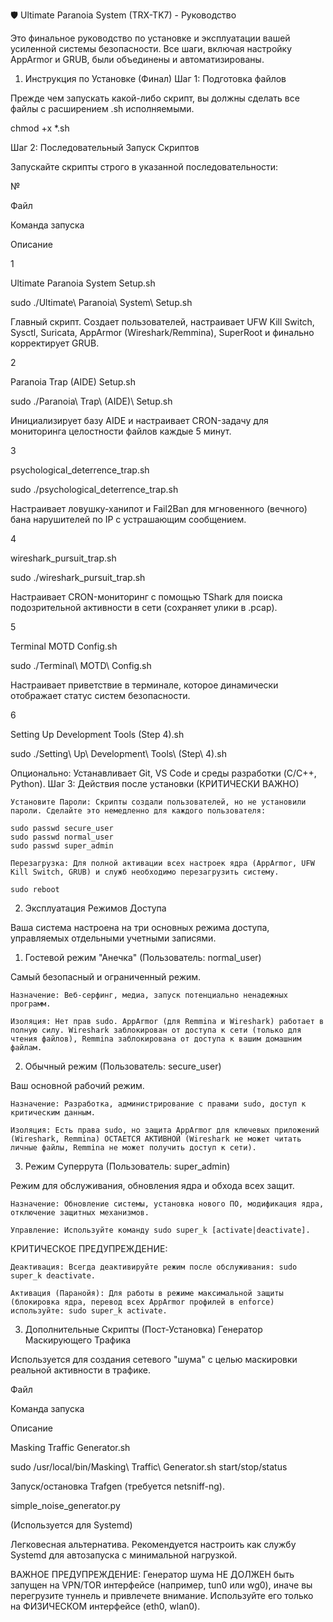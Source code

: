 🛡️ Ultimate Paranoia System (TRX-TK7) - Руководство

Это финальное руководство по установке и эксплуатации вашей усиленной системы безопасности. Все шаги, включая настройку AppArmor и GRUB, были объединены и автоматизированы.
1. Инструкция по Установке (Финал)
Шаг 1: Подготовка файлов

Прежде чем запускать какой-либо скрипт, вы должны сделать все файлы с расширением .sh исполняемыми.

chmod +x *.sh

Шаг 2: Последовательный Запуск Скриптов

Запускайте скрипты строго в указанной последовательности:

№


Файл


Команда запуска


Описание

1


Ultimate Paranoia System Setup.sh


sudo ./Ultimate\ Paranoia\ System\ Setup.sh


Главный скрипт. Создает пользователей, настраивает UFW Kill Switch, Sysctl, Suricata, AppArmor (Wireshark/Remmina), SuperRoot и финально корректирует GRUB.

2


Paranoia Trap (AIDE) Setup.sh


sudo ./Paranoia\ Trap\ (AIDE)\ Setup.sh


Инициализирует базу AIDE и настраивает CRON-задачу для мониторинга целостности файлов каждые 5 минут.

3


psychological_deterrence_trap.sh


sudo ./psychological_deterrence_trap.sh


Настраивает ловушку-ханипот и Fail2Ban для мгновенного (вечного) бана нарушителей по IP с устрашающим сообщением.

4


wireshark_pursuit_trap.sh


sudo ./wireshark_pursuit_trap.sh


Настраивает CRON-мониторинг с помощью TShark для поиска подозрительной активности в сети (сохраняет улики в .pcap).

5


Terminal MOTD Config.sh


sudo ./Terminal\ MOTD\ Config.sh


Настраивает приветствие в терминале, которое динамически отображает статус систем безопасности.

6


Setting Up Development Tools (Step 4).sh


sudo ./Setting\ Up\ Development\ Tools\ (Step\ 4).sh


Опционально: Устанавливает Git, VS Code и среды разработки (C/C++, Python).
Шаг 3: Действия после установки (КРИТИЧЕСКИ ВАЖНО)

    Установите Пароли: Скрипты создали пользователей, но не установили пароли. Сделайте это немедленно для каждого пользователя:

    sudo passwd secure_user
    sudo passwd normal_user
    sudo passwd super_admin

    Перезагрузка: Для полной активации всех настроек ядра (AppArmor, UFW Kill Switch, GRUB) и служб необходимо перезагрузить систему.

    sudo reboot

2. Эксплуатация Режимов Доступа

Ваша система настроена на три основных режима доступа, управляемых отдельными учетными записями.
1. Гостевой режим "Анечка" (Пользователь: normal_user)

Самый безопасный и ограниченный режим.

    Назначение: Веб-серфинг, медиа, запуск потенциально ненадежных программ.

    Изоляция: Нет прав sudo. AppArmor (для Remmina и Wireshark) работает в полную силу. Wireshark заблокирован от доступа к сети (только для чтения файлов), Remmina заблокирована от доступа к вашим домашним файлам.

2. Обычный режим (Пользователь: secure_user)

Ваш основной рабочий режим.

    Назначение: Разработка, администрирование с правами sudo, доступ к критическим данным.

    Изоляция: Есть права sudo, но защита AppArmor для ключевых приложений (Wireshark, Remmina) ОСТАЕТСЯ АКТИВНОЙ (Wireshark не может читать личные файлы, Remmina не может получить доступ к сети).

3. Режим Суперрута (Пользователь: super_admin)

Режим для обслуживания, обновления ядра и обхода всех защит.

    Назначение: Обновление системы, установка нового ПО, модификация ядра, отключение защитных механизмов.

    Управление: Используйте команду sudo super_k [activate|deactivate].

КРИТИЧЕСКОЕ ПРЕДУПРЕЖДЕНИЕ:

    Деактивация: Всегда деактивируйте режим после обслуживания: sudo super_k deactivate.

    Активация (Паранойя): Для работы в режиме максимальной защиты (блокировка ядра, перевод всех AppArmor профилей в enforce) используйте: sudo super_k activate.

3. Дополнительные Скрипты (Пост-Установка)
Генератор Маскирующего Трафика

Используется для создания сетевого "шума" с целью маскировки реальной активности в трафике.

Файл


Команда запуска


Описание

Masking Traffic Generator.sh


sudo /usr/local/bin/Masking\ Traffic\ Generator.sh start/stop/status


Запуск/остановка Trafgen (требуется netsniff-ng).

simple_noise_generator.py


(Используется для Systemd)


Легковесная альтернатива. Рекомендуется настроить как службу Systemd для автозапуска с минимальной нагрузкой.

ВАЖНОЕ ПРЕДУПРЕЖДЕНИЕ: Генератор шума НЕ ДОЛЖЕН быть запущен на VPN/TOR интерфейсе (например, tun0 или wg0), иначе вы перегрузите туннель и привлечете внимание. Используйте его только на ФИЗИЧЕСКОМ интерфейсе (eth0, wlan0).
